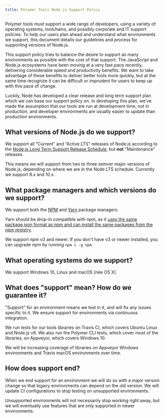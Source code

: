 ```yaml
---
title: Polymer Tools Node.js Support Policy
---
```


<!-- toc -->

Polymer tools must support a wide range of developers, using a variety of operating systems, toolchains, and possibly corporate and IT support policies. To help our users plan ahead and understand what environments we support, this document details our guidelines and process for supporting versions of Node.js.

This support policy tries to balance the desire to support as many environments as possible with the cost of that support. The JavaScript and Node.js ecosystems have been moving at a very fast pace recently, delivering considerable speed and productivity benefits. We want to take advantage of these benefits to deliver better tools more quickly, but at the same time recognize it can be difficult or imprudent for users to keep up with this pace of change.

Luckily, Node has developed a clear release and long term support plan which we can base our support policy on. In developing this plan, we've made the assumption that our tools are run at development time, not in production, and developer environments are usually easier to update than production environments.

## What versions of Node.js do we support?

We support all "Current" and "Active LTS" releases of Node.js according to the [Node.js Long Term Support Release Schedule](https://github.com/nodejs/LTS#lts-schedule), but **not** "Maintenance" releases.

This means we will support from two to three semver major versions of Node.js, depending on where we are in the Node LTS schedule. Currently we support 8.x and 10.x.

## What package managers and which versions do we support?

We support both the [NPM](http://www.npmjs.com) and [Yarn](http://yarnpkg.com) package managers.

Yarn should be drop-in compatible with npm, as it [uses the same package.json format as npm and can install the same packages from the npm registry](https://yarnpkg.com/lang/en/docs/migrating-from-npm/). 

We support npm v3 and newer. If you don't have v3 or newer installed, you can upgrade npm by running `npm i -g npm`.

## What operating systems do we support?

We support Windows 10, Linux and macOS (née OS X).

## What does "support" mean? How do we guarantee it?

"Support" for an environment means we test in it, and will fix any issues specific to it. We ensure support for environments via continuous integration.

We run tests for our tools libraries on Travis CI, which covers Ubuntu Linux and Node.js v8. We also run the Polymer CLI tests, which cover most of the libraries, on Appveyor, which covers Windows 10.

We will be increasing coverage of libraries on Appveyor Windows environments and Travis macOS environments over time.

## How does support end?

When we end support for an environment we will do so with a major version change so that legacy environments can depend on the old version. We will update CI configurations to stop testing on unsupported environments.

Unsupported environments will not necessarily stop working right away, but we will eventually use features that are only supported in newer environments.
